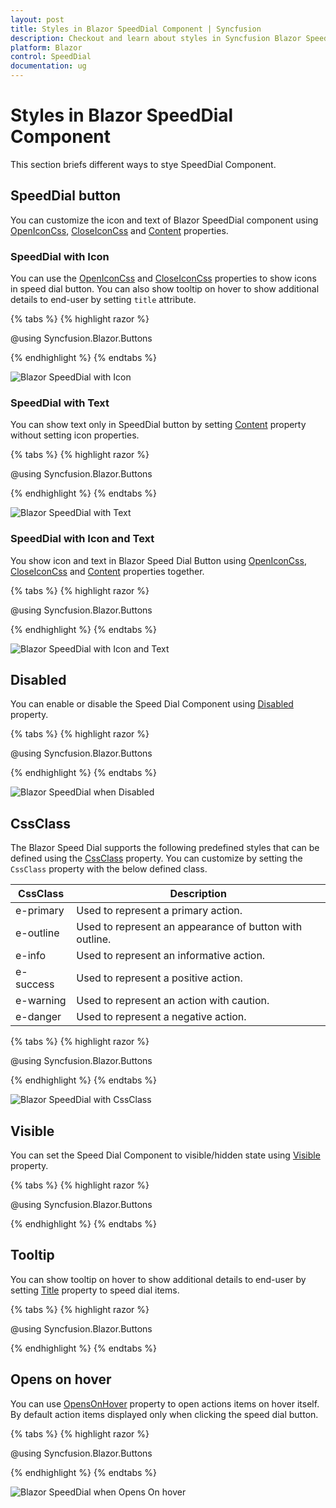 ```yaml
---
layout: post
title: Styles in Blazor SpeedDial Component | Syncfusion
description: Checkout and learn about styles in Syncfusion Blazor Speed Dial component and much more.
platform: Blazor
control: SpeedDial
documentation: ug
---
```


# Styles in Blazor SpeedDial Component

This section briefs different ways to stye SpeedDial Component.

## SpeedDial button

You can customize the icon and text of Blazor SpeedDial component using [OpenIconCss](https://help.syncfusion.com/cr/blazor/Syncfusion.Blazor.Buttons.SfSpeedDial.html#Syncfusion_Blazor_Buttons_SfSpeedDial_OpenIconCss), [CloseIconCss](https://help.syncfusion.com/cr/blazor/Syncfusion.Blazor.Buttons.SfSpeedDial.html#Syncfusion_Blazor_Buttons_SfSpeedDial_CloseIconCss) and [Content](https://help.syncfusion.com/cr/blazor/Syncfusion.Blazor.Buttons.SfSpeedDial.html#Syncfusion_Blazor_Buttons_SfSpeedDial_Content) properties.

### SpeedDial with Icon

You can use the [OpenIconCss](https://help.syncfusion.com/cr/blazor/Syncfusion.Blazor.Buttons.SfSpeedDial.html#Syncfusion_Blazor_Buttons_SfSpeedDial_OpenIconCss) and [CloseIconCss](https://help.syncfusion.com/cr/blazor/Syncfusion.Blazor.Buttons.SfSpeedDial.html#Syncfusion_Blazor_Buttons_SfSpeedDial_CloseIconCss) properties to show icons in speed dial button. You can also show tooltip on hover to show additional details to end-user by setting `title` attribute.

{% tabs %}
{% highlight razor %}

@using Syncfusion.Blazor.Buttons

<SfSpeedDial OpenIconCss="e-icons e-edit" CloseIconCss="e-icons e-close">
    <SpeedDialItems>
        <SpeedDialItem IconCss="e-icons e-cut"/>
        <SpeedDialItem IconCss="e-icons e-copy"/>
        <SpeedDialItem IconCss="e-icons e-paste"/>
    </SpeedDialItems>
</SfSpeedDial>

{% endhighlight %}
{% endtabs %}

![Blazor SpeedDial with Icon](./images/Blazor-SpeedDial-IconOnly.png)

### SpeedDial with Text

You can show text only in SpeedDial button by setting [Content](https://help.syncfusion.com/cr/blazor/Syncfusion.Blazor.Buttons.SfSpeedDial.html#Syncfusion_Blazor_Buttons_SfSpeedDial_Content) property without setting icon properties.

{% tabs %}
{% highlight razor %}

@using Syncfusion.Blazor.Buttons

<SfSpeedDial Content="Edit">
    <SpeedDialItems>
        <SpeedDialItem IconCss="e-icons e-cut"/>
        <SpeedDialItem IconCss="e-icons e-copy"/>
        <SpeedDialItem IconCss="e-icons e-paste"/>
    </SpeedDialItems>
</SfSpeedDial>

{% endhighlight %}
{% endtabs %}

![Blazor SpeedDial with Text](./images/Blazor-SpeedDial-TextOnly.png)

### SpeedDial with Icon and Text

You show icon and text in Blazor Speed Dial Button using [OpenIconCss](https://help.syncfusion.com/cr/blazor/Syncfusion.Blazor.Buttons.SfSpeedDial.html#Syncfusion_Blazor_Buttons_SfSpeedDial_OpenIconCss), [CloseIconCss](https://help.syncfusion.com/cr/blazor/Syncfusion.Blazor.Buttons.SfSpeedDial.html#Syncfusion_Blazor_Buttons_SfSpeedDial_CloseIconCss) and [Content](https://help.syncfusion.com/cr/blazor/Syncfusion.Blazor.Buttons.SfSpeedDial.html#Syncfusion_Blazor_Buttons_SfSpeedDial_Content) properties together.

{% tabs %}
{% highlight razor %}

@using Syncfusion.Blazor.Buttons

<SfSpeedDial Content="Edit" OpenIconCss="e-icons e-edit" CloseIconCss="e-icons e-close">
    <SpeedDialItems>
        <SpeedDialItem IconCss="e-icons e-cut"/>
        <SpeedDialItem IconCss="e-icons e-copy"/>
        <SpeedDialItem IconCss="e-icons e-paste"/>
    </SpeedDialItems>
</SfSpeedDial>

{% endhighlight %}
{% endtabs %}

![Blazor SpeedDial with Icon and Text](./images/Blazor-SpeedDial-IconText.png)

## Disabled

You can enable or disable the Speed Dial Component using [Disabled](https://help.syncfusion.com/cr/blazor/Syncfusion.Blazor.Buttons.SfSpeedDial.html#Syncfusion_Blazor_Buttons_SfSpeedDial_Disabled) property.

{% tabs %}
{% highlight razor %}

@using Syncfusion.Blazor.Buttons

<SfSpeedDial Disabled=true Content="Edit">
    <SpeedDialItems>
        <SpeedDialItem IconCss="e-icons e-cut"/>
        <SpeedDialItem IconCss="e-icons e-copy"/>
        <SpeedDialItem IconCss="e-icons e-paste"/>
    </SpeedDialItems>
</SfSpeedDial>

{% endhighlight %}
{% endtabs %}

![Blazor SpeedDial when Disabled](./images/Blazor-SpeedDial-Disabled.png)

## CssClass

The Blazor Speed Dial supports the following predefined styles that can be defined using the [CssClass](https://help.syncfusion.com/cr/blazor/Syncfusion.Blazor.Buttons.SfSpeedDial.html#Syncfusion_Blazor_Buttons_SfSpeedDial_CssClass) property. You can customize by setting the `CssClass` property with the below defined class.

| CssClass | Description |
| -------- | -------- |
| e-primary | Used to represent a primary action. |
| e-outline |  Used to represent an appearance of button with outline. |
| e-info |  Used to represent an informative action. |
| e-success | Used to represent a positive action. |
| e-warning | Used to represent an action with caution. |
| e-danger | Used to represent a negative action. |

{% tabs %}
{% highlight razor %}

@using Syncfusion.Blazor.Buttons

<SfSpeedDial CssClass="e-warning" Content="Edit">
    <SpeedDialItems>
        <SpeedDialItem IconCss="e-icons e-cut"/>
        <SpeedDialItem IconCss="e-icons e-copy"/>
        <SpeedDialItem IconCss="e-icons e-paste"/>
    </SpeedDialItems>
</SfSpeedDial>

{% endhighlight %}
{% endtabs %}

![Blazor SpeedDial with CssClass](./images/Blazor-SpeedDial-Cssclass.png)

## Visible

You can set the Speed Dial Component to visible/hidden state using [Visible](https://help.syncfusion.com/cr/blazor/Syncfusion.Blazor.Buttons.SfSpeedDial.html#Syncfusion_Blazor_Buttons_SfSpeedDial_Visible) property.

{% tabs %}
{% highlight razor %}

@using Syncfusion.Blazor.Buttons

<SfSpeedDial Visible=false Content="Edit">
    <SpeedDialItems>
        <SpeedDialItem IconCss="e-icons e-cut"/>
        <SpeedDialItem IconCss="e-icons e-copy"/>
        <SpeedDialItem IconCss="e-icons e-paste"/>
    </SpeedDialItems>
</SfSpeedDial>

{% endhighlight %}
{% endtabs %}

## Tooltip

You can show tooltip on hover to show additional details to end-user by setting [Title](https://help.syncfusion.com/cr/blazor/Syncfusion.Blazor.Buttons.SpeedDialItem.html#Syncfusion_Blazor_Buttons_SpeedDialItem_Title) property to speed dial items.

{% tabs %}
{% highlight razor %}

@using Syncfusion.Blazor.Buttons

<SfSpeedDial Content="Edit">
    <SpeedDialItems>
        <SpeedDialItem Title="Cut" IconCss="e-icons e-cut"/>
        <SpeedDialItem Title="Copy" IconCss="e-icons e-copy"/>
        <SpeedDialItem Title="Paste" IconCss="e-icons e-paste"/>
    </SpeedDialItems>
</SfSpeedDial>

{% endhighlight %}
{% endtabs %}

## Opens on hover

You can use [OpensOnHover](https://help.syncfusion.com/cr/blazor/Syncfusion.Blazor.Buttons.SfSpeedDial.html#Syncfusion_Blazor_Buttons_SfSpeedDial_OpensOnHover) property to open actions items on hover itself. By default action items displayed only when clicking the speed dial button.

{% tabs %}
{% highlight razor %}

@using Syncfusion.Blazor.Buttons

<SfSpeedDial OpensOnHover=true Content="Edit">
    <SpeedDialItems>
        <SpeedDialItem IconCss="e-icons e-cut"/>
        <SpeedDialItem IconCss="e-icons e-copy"/>
        <SpeedDialItem IconCss="e-icons e-paste"/>
    </SpeedDialItems>
</SfSpeedDial>

{% endhighlight %}
{% endtabs %}

![Blazor SpeedDial when Opens On hover](./images/Blazor-SpeedDial-OpensOnHover.png)

